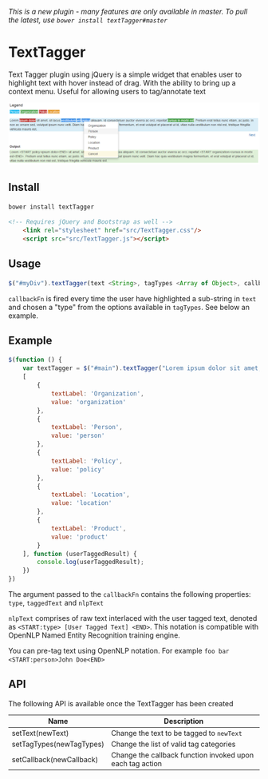 *This is a new plugin - many features are only available in master. To pull the latest, use `bower install textTagger#master`*

# TextTagger

Text Tagger plugin using jQuery is a simple widget that enables user to highlight text with hover instead of drag. With the ability to bring up a context menu. Useful for allowing users to tag/annotate text

![alt tag](https://raw.githubusercontent.com/erfangc/TextTagger/master/textTagger.png)

## Install

`bower install textTagger`

```html
<!-- Requires jQuery and Bootstrap as well -->
    <link rel="stylesheet" href="src/TextTagger.css"/>
    <script src="src/TextTagger.js"></script>
```

## Usage

```js
$("#myDiv").textTagger(text <String>, tagTypes <Array of Object>, callbackFn <Function>)
```

`callbackFn` is fired every time the user have highlighted a sub-string in `text` and chosen a "type" from the options available in `tagTypes`. See below an example.

## Example

```js
$(function () {
    var textTagger = $("#main").textTagger("Lorem ipsum dolor sit amet, sit lacus vestibulum vel platea aliquam.",
    [
        {
            textLabel: 'Organization',
            value: 'organization'
        },
        {
            textLabel: 'Person',
            value: 'person'
        },
        {
            textLabel: 'Policy',
            value: 'policy'
        },
        {
            textLabel: 'Location',
            value: 'location'
        },
        {
            textLabel: 'Product',
            value: 'product'
        }
    ], function (userTaggedResult) {
        console.log(userTaggedResult);
    })
})
```

The argument passed to the `callbackFn` contains the following properties: `type`, `taggedText` and `nlpText`

`nlpText` comprises of raw text interlaced with the user tagged text, denoted as `<START:type> [User Tagged Text] <END>`. This notation is compatible with OpenNLP Named Entity Recognition training engine.

You can pre-tag text using OpenNLP notation. For example `foo bar <START:person>John Doe<END>`

## API

The following API is available once the TextTagger has been created

| Name                     | Description                                               |
|--------------------------|-----------------------------------------------------------|
| setText(newText)         | Change the text to be tagged to `newText`                 |
| setTagTypes(newTagTypes) | Change the list of valid tag categories                   |
| setCallback(newCallback) | Change the callback function invoked upon each tag action |
